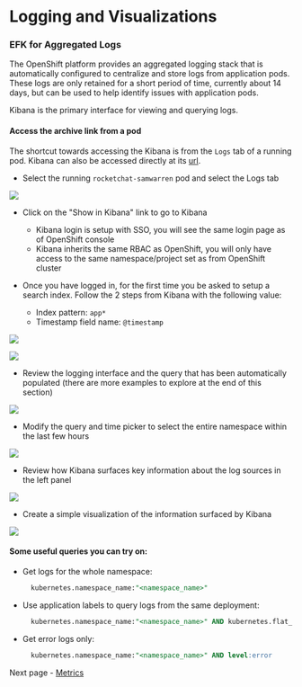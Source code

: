# Logging and Visualizations

### EFK for Aggregated Logs

The OpenShift platform provides an aggregated logging stack that is automatically configured to centralize and store logs from application pods. These logs are only retained for a short period of time, currently about 14 days, but can be used to help identify issues with application pods.

Kibana is the primary interface for viewing and querying logs.

#### Access the archive link from a pod

The shortcut towards accessing the Kibana is from the `Logs` tab of a running pod. Kibana can also be accessed directly at its [url](https://kibana-openshift-logging.apps.silver.devops.gov.bc.ca/).

- Select the running `rocketchat-samwarren` pod and select the Logs tab

<kbd>![](./images/10_logging_01.png)</kbd>

- Click on the "Show in Kibana" link to go to Kibana

  - Kibana login is setup with SSO, you will see the same login page as of OpenShift console
  - Kibana inherits the same RBAC as OpenShift, you will only have access to the same namespace/project set as from OpenShift cluster

- Once you have logged in, for the first time you be asked to setup a search index. Follow the 2 steps from Kibana with the following value:
  - Index pattern: `app*`
  - Timestamp field name: `@timestamp`

<kbd>![](./images/10_logging_setup_01.png)</kbd>

<kbd>![](./images/10_logging_setup_02.png)</kbd>

- Review the logging interface and the query that has been automatically populated (there are more examples to explore at the end of this section)

<kbd>![](./images/10_logging_02.png)</kbd>

- Modify the query and time picker to select the entire namespace within the last few hours

<kbd>![](./images/10_logging_03.png)</kbd>

- Review how Kibana surfaces key information about the log sources in the left panel

<kbd>![](./images/10_logging_04.png)</kbd>

- Create a simple visualization of the information surfaced by Kibana

<kbd>![](./images/10_logging_viz_01.png)</kbd>

#### Some useful queries you can try on:

- Get logs for the whole namespace:
  ```sql
    kubernetes.namespace_name:"<namespace_name>"
  ```
- Use application labels to query logs from the same deployment:
  ```sql
    kubernetes.namespace_name:"<namespace_name>" AND kubernetes.flat_labels:"deploymentconfig=<dc_name>"
  ```
- Get error logs only:
  ```sql
    kubernetes.namespace_name:"<namespace_name>" AND level:error
  ```

Next page - [Metrics](./13_metrics.md)
